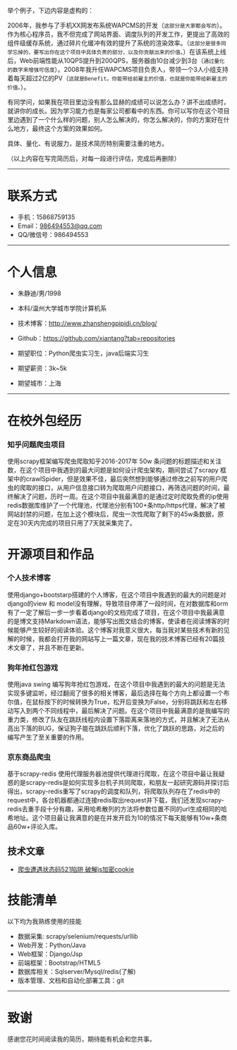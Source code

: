 


举个例子，下边内容是虚构的：

2006年，我参与了手机XX网发布系统WAPCMS的开发（```这部分是大家都会写的```）。作为核心程序员，我不但完成了网站界面、调度队列的开发工作，更提出了高效的组件级缓存系统，通过碎片化缓冲有效的提升了系统的渲染效率。（```这部分是很多同学忘掉的，要写出你在这个项目中具体负责的部分，以及你贡献出来的价值。```）在该系统上线后，Web前端性能从10QPS提升到200QPS，服务器由10台减少到3台（``` 通过量化的数字来增强可信度 ```）。2008年我升任WAPCMS项目负责人，带领一个3人小组支持着每天超过2亿的PV（``` 这就是Benefit。你能带给前雇主的价值，也就是你能带给新雇主的价值。 ```）。

有同学问，如果我在项目里边没有那么显赫的成绩可以说怎么办？讲不出成绩时，就讲你的成长。因为学习能力也是每家公司都看中的东西。你可以写你在这个项目里边遇到了一个什么样的问题，别人怎么解决的，你怎么解决的，你的方案好在什么地方，最终这个方案的效果如何。

具体、量化、有说服力，是技术简历特别需要注重的地方。

（以上内容在写完简历后，对每一段进行评估，完成后再删除）

---


# 联系方式

- 手机：15868759135 
- Email：986494553@qq.com 
- QQ/微信号：986494553

---

# 个人信息

 - 朱静迪/男/1998
 - 本科/温州大学城市学院计算机系 
 - 技术博客：http://www.zhanshengpipidi.cn/blog/ 
 - Github：https://github.com/xiantang?tab=repositories

 - 期望职位：Python爬虫实习生，java后端实习生
 - 期望薪资：3k~5k
 - 期望城市：上海

---

# 在校外包经历

### 知乎问题爬虫项目
使用scrapy框架编写爬虫爬取知乎2016-2017年 50w 条问题的标题描述和关注数，在这个项目中我遇到的最大问题是如何设计爬虫架构，期间尝试了scrapy 框架中的crawlSpider，但是效果不佳，最后突然想到能够通过修改之前写的用户爬虫的爬取的接口，从用户信息接口转为爬取用户问题接口，再筛选问题的时间，最终解决了问题，历时一周。在这个项目中我最满意的是通过定时爬取免费的ip使用redis数据库维护了一个代理池，代理池分别有100+条http/https代理，解决了被网站封禁的问题，在加上这个模块后，爬虫一次性爬取了剩下的45w条数据，原定在30天内完成的项目只用了7天就采集完了。




# 开源项目和作品

### 个人技术博客
使用django+bootstarp搭建的个人博客，在这个项目中我遇到的最大的问题是对django的view 和 model没有理解，导致项目停滞了一段时间，在对数据库和orm有了一定了解后一步一步看着django的文档完成了项目，在这个项目中我最满意的是博文支持Markdown语法，能够写出图文结合的博客，使读者在阅读博客的时候能够产生较好的阅读体验。这个博客对我意义很大，每当我对某些技术有新的见解的时候，我都会打开我的网站写上一篇文章，现在我的技术博客已经有20篇技术文章了，并且不断在更新。

### 狗年抢红包游戏
使用java swing 编写狗年抢红包游戏，在这个项目中我遇到的最大的问题是无法实现多键监听，经过翻阅了很多的相关博客，最后选择在每个方向上都设置一个布尔值，在鼠标按下的时候转换为True，松开后变换为False，分别将跳跃和左右移动写入到两个不同线程中，最后解决了问题。在这个项目中我最满意的是我编写的重力类，修改了队友在跳跃线程内设置下落距离来落地的方式，并且解决了无法从高出下落的BUG，保证狗子能在跳跃后顺利下落，优化了跳跃的思路，对之后的编写产生了至关重要的作用。

### 京东商品爬虫
基于scrapy-redis 使用代理服务器池提供代理进行爬取，在这个项目中最让我疑惑的是scrapy-redis是如何实现多台机子共同爬取，和朋友一起研究源码并探讨后得出，scrapy-redis重写了scrapy的调度和队列，将爬取队列存在了redis中的request中，各台机器都通过连接redis取出request并下载，我们还发现scrapy-redis去重手段十分有趣，采用哈希散列的方法将参数位置不同的url生成相同的哈希地址。这个项目最让我满意的是在并发开启为10的情况下每天能够有10w+条商品60w+评论入库。 



## 技术文章

- [爬虫遭遇状态码521陷阱 破解js加密cookie](https://blog.csdn.net/qq_27302597/article/details/79411808)



# 技能清单

以下均为我熟练使用的技能

- 数据采集: scrapy/selenium/requests/urllib
- Web开发：Python/Java
- Web框架：Django/Jsp
- 前端框架：Bootstrap/HTML5
- 数据库相关：Sqlserver/Mysql/redis(了解)
- 版本管理、文档和自动化部署工具：git


---

# 致谢
感谢您花时间阅读我的简历，期待能有机会和您共事。

